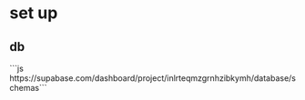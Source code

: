 <h1>set up</h1>
<h2>db</h2>
```js
https://supabase.com/dashboard/project/inlrteqmzgrnhzibkymh/database/schemas```
